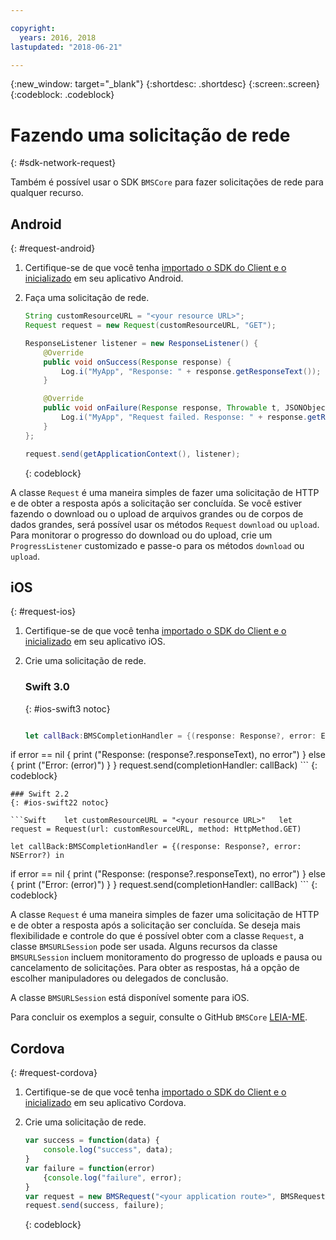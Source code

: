 ```yaml
---

copyright:
  years: 2016, 2018
lastupdated: "2018-06-21"

---
```

{:new_window: target="_blank"}
{:shortdesc: .shortdesc}
{:screen:.screen}
{:codeblock: .codeblock}

# Fazendo uma solicitação de rede
{: #sdk-network-request}

Também é possível usar o SDK `BMSCore` para fazer solicitações de rede para qualquer recurso.

## Android
{: #request-android}

1. Certifique-se de que você tenha [importado o
SDK do Client e o inicializado](sdk_BMSClient.html#init-BMSClient-android) em seu aplicativo Android.

2. Faça uma solicitação de rede.

	```Java
	String customResourceURL = "<your resource URL>";
	Request request = new Request(customResourceURL, "GET");

	ResponseListener listener = new ResponseListener() {
		@Override
		public void onSuccess(Response response) {
			Log.i("MyApp", "Response: " + response.getResponseText());
		}

		@Override
		public void onFailure(Response response, Throwable t, JSONObject extendedInfo) {
			Log.i("MyApp", "Request failed. Response: " + response.getResponseText() + ". Error: " + t.getLocalizedMessage());
		}
	};

	request.send(getApplicationContext(), listener);
	```
	{: codeblock}

A classe `Request` é uma maneira simples de fazer uma solicitação de HTTP e
de obter a resposta após a solicitação ser concluída. Se você estiver fazendo o download ou o upload de arquivos grandes ou de corpos de dados grandes, será possível usar os métodos `Request` `download` ou `upload`. Para monitorar o progresso do download ou do upload, crie um `ProgressListener` customizado e passe-o para os métodos `download` ou `upload`.

<!--For complete usage examples, see the `BMSCore` GitHub [README](https://github.com/ibm-bluemix-mobile-services/bms-clientsdk-android-core).-->


## iOS
{: #request-ios}

1. Certifique-se de que você tenha [importado o SDK
do Client e o inicializado](sdk_BMSClient.html#init-BMSClient-ios) em seu aplicativo iOS.

2. Crie uma solicitação de rede.

	### Swift 3.0
	{: #ios-swift3 notoc}

	```Swift 	let customResourceURL = "<your resource URL>" 	let request = Request(url: customResourceURL, method: HttpMethod.GET)

	let callBack:BMSCompletionHandler = {(response: Response?, error: Error?) in
  if error == nil {
			print ("Response: \(response?.responseText), no error") 		} else {
			print ("Error: \(error)") 		}
	} 	request.send(completionHandler: callBack)
	```
	{: codeblock}

	### Swift 2.2
	{: #ios-swift22 notoc}

	```Swift 	let customResourceURL = "<your resource URL>" 	let request = Request(url: customResourceURL, method: HttpMethod.GET)

	let callBack:BMSCompletionHandler = {(response: Response?, error: NSError?) in
  if error == nil {
			print ("Response: \(response?.responseText), no error") 		} else {
			print ("Error: \(error)") 		}
	} 	request.send(completionHandler: callBack)
	```
	{: codeblock}

A classe `Request` é uma maneira simples de fazer uma solicitação de HTTP e
de obter a resposta após a solicitação ser concluída. Se deseja mais flexibilidade e controle do que é
possível obter com a classe `Request`, a classe `BMSURLSession`
pode ser usada. Alguns recursos da classe `BMSURLSession` incluem monitoramento do
progresso de uploads e pausa ou cancelamento de solicitações. Para obter as respostas, há a opção de
escolher manipuladores ou delegados de conclusão.

A classe `BMSURLSession` está disponível somente para iOS.

Para concluir os exemplos a seguir, consulte o GitHub `BMSCore` [LEIA-ME](https://github.com/ibm-bluemix-mobile-services/bms-clientsdk-swift-core).


## Cordova
{: #request-cordova}

1. Certifique-se de que você tenha [importado o
SDK do Client e o inicializado](sdk_BMSClient.html#init-BMSClient-cordova) em seu aplicativo Cordova.

2. Crie uma solicitação de rede.

	```Javascript
	var success = function(data) {
		console.log("success", data);
	}
	var failure = function(error)
		{console.log("failure", error);
	}
	var request = new BMSRequest("<your application route>", BMSRequest.GET);
	request.send(success, failure);
	```
	{: codeblock}
